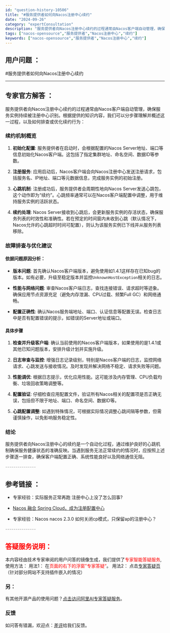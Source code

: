 ```yaml
---
id: "question-history-10506"
title: "#服务提供者如何向Nacos注册中心续约"
date: "2024-09-26"
category: "expertConsultation"
description: "服务提供者向Nacos注册中心续约的过程通常由Nacos客户端自动管理，确保服务实例持续被注册中心识别。根据提供的知识内容，我们可以分步骤理解并概述这一过程，以及如何排查或优化续约行为：### 续约机制概览1. **初始化配置**: 服务提供者在启动时，会根据配置的Nacos Server地址、端口"
tags: ["nacos-opensource","服务提供者","Nacos注册中心","续约"]
keywords: ["nacos-opensource","服务提供者","Nacos注册中心","续约"]
---
```


## 用户问题 ： 
 #服务提供者如何向Nacos注册中心续约  

---------------
## 专家官方解答 ：

服务提供者向Nacos注册中心续约的过程通常由Nacos客户端自动管理，确保服务实例持续被注册中心识别。根据提供的知识内容，我们可以分步骤理解并概述这一过程，以及如何排查或优化续约行为：

### 续约机制概览

1. **初始化配置**: 服务提供者在启动时，会根据配置的Nacos Server地址、端口等信息初始化Nacos客户端。这包括了指定集群地址、命名空间、数据ID等参数。

2. **注册服务**: 应用启动后，Nacos客户端会向Nacos注册中心发送注册请求，包括服务名、IP地址、端口等元数据信息，完成服务实例的初始注册。

3. **心跳机制**: 注册成功后，服务提供者会周期性地向Nacos Server发送心跳包，这个动作即为“续约”。心跳频率通常可以在Nacos客户端配置中调整，用于维持服务实例的活跃状态。

4. **续约处理**: Nacos Server接收到心跳后，会更新服务实例的存活状态，确保服务列表的时效性和准确性。若在预定的时间窗内未收到心跳（默认情况下，Nacos允许的心跳超时时间可配置），则认为该服务实例已下线并从服务列表移除。

### 故障排查与优化建议

#### 依据问题原因分析：

- **版本问题**: 首先确认Nacos客户端版本，避免使用如1.4.1这样存在已知bug的版本。如有必要，升级至稳定版本并监控`UnknownHostException`相关的日志。

- **性能与网络问题**: 审查Nacos客户端日志，查找连接错误、请求超时等迹象。确保应用节点资源充足（避免内存泄漏、CPU过载、频繁Full GC）和网络通畅。

- **配置正确性**: 确认Nacos服务端地址、端口、认证信息等配置无误。检查日志中是否有配置错误的提示，如错误的Server地址或端口。

#### 具体步骤

1. **检查并升级客户端**: 确认当前使用的Nacos客户端版本，如果使用的是1.4.1或其他已知问题版本，安排升级计划并实施升级。

2. **日志审查与监控**: 增强日志记录级别，特别是Nacos客户端的日志，监控网络请求、心跳发送与接收情况。及时发现并解决网络不稳定、请求失败等问题。

3. **性能调优**: 根据日志提示，优化应用性能。这可能涉及内存管理、CPU负载均衡、垃圾回收策略调整等。

4. **配置验证**: 仔细检查应用配置文件，验证所有Nacos相关的配置项是否正确无误，包括但不限于地址、端口、命名空间、数据ID等。

5. **心跳配置调整**: 如遇到特殊情况，可根据实际情况调整心跳间隔等参数，但需谨慎操作，以免影响服务稳定性。

### 结论

服务提供者向Nacos注册中心的续约是一个自动化过程，通过维护良好的心跳机制确保服务健康状态的准确反映。当遇到服务无法正常续约的情况时，应按照上述步骤逐一排查，确保客户端配置正确、系统性能良好以及网络通信无阻。


<font color="#949494">---------------</font> 


## 参考链接 ：

* 专家经验：实际服务正常再跑 注册中心上没了怎么回事? 
 
 * [Nacos 融合 Spring Cloud，成为注册配置中心](https://nacos.io/docs/latest/ecology/use-nacos-with-spring-cloud)
 
 * 专家经验：Nacos nacos 2.3.0 如何关闭cp模式，只保留ap的注册中心？ 


 <font color="#949494">---------------</font> 
 


## <font color="#FF0000">答疑服务说明：</font> 

本内容经由技术专家审阅的用户问答的镜像生成，我们提供了<font color="#FF0000">专家智能答疑服务</font>,使用方法：
用法1： 在<font color="#FF0000">页面的右下的浮窗”专家答疑“</font>。
用法2： 点击[专家答疑页](https://answer.opensource.alibaba.com/docs/intro)（针对部分网站不支持插件嵌入的情况）
### 另：


有其他开源产品的使用问题？[点击访问阿里AI专家答疑服务](https://answer.opensource.alibaba.com/docs/intro)。
### 反馈
如问答有错漏，欢迎点：[差评](https://ai.nacos.io/user/feedbackByEnhancerGradePOJOID?enhancerGradePOJOId=13703)给我们反馈。
